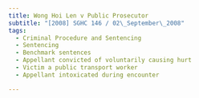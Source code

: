 ```yaml
---
title: Wong Hoi Len v Public Prosecutor 
subtitle: "[2008] SGHC 146 / 02\_September\_2008"
tags:
  - Criminal Procedure and Sentencing
  - Sentencing
  - Benchmark sentences
  - Appellant convicted of voluntarily causing hurt
  - Victim a public transport worker
  - Appellant intoxicated during encounter

---
```



